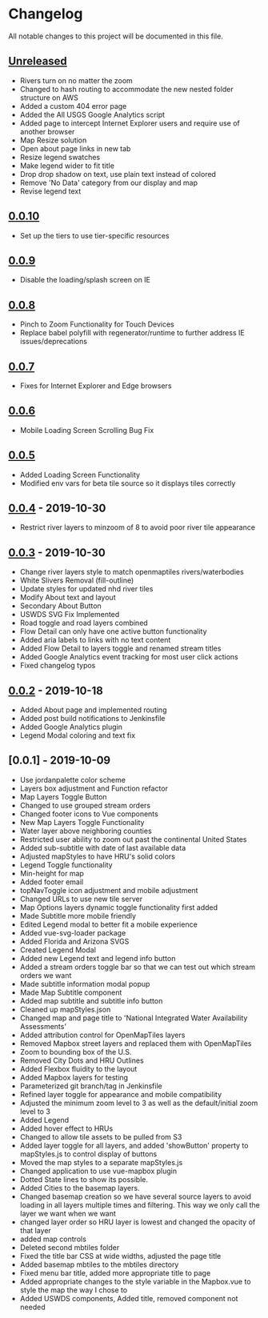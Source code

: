 # Changelog
All notable changes to this project will be documented in this file.

## [Unreleased]
- Rivers turn on no matter the zoom
- Changed to hash routing to accommodate the new nested folder structure on AWS
- Added a custom 404 error page
- Added the All USGS Google Analytics script
- Added page to intercept Internet Explorer users and require use of another browser
- Map Resize solution
- Open about page links in new tab
- Resize legend swatches
- Make legend wider to fit title
- Drop drop shadow on text, use plain text instead of colored
- Remove 'No Data' category from our display and map
- Revise legend text

## [0.0.10]
- Set up the tiers to use tier-specific resources

## [0.0.9]
- Disable the loading/splash screen on IE

## [0.0.8]
- Pinch to Zoom Functionality for Touch Devices
- Replace babel polyfill with regenerator/runtime to further address IE issues/deprecations

## [0.0.7]
- Fixes for Internet Explorer and Edge browsers

## [0.0.6]
- Mobile Loading Screen Scrolling Bug Fix

## [0.0.5]
- Added Loading Screen Functionality
- Modified env vars for beta tile source so it displays tiles correctly

## [0.0.4] - 2019-10-30
- Restrict river layers to minzoom of 8 to avoid poor river tile appearance

## [0.0.3] - 2019-10-30
- Change river layers style to match openmaptiles rivers/waterbodies
- White Slivers Removal (fill-outline)
- Update styles for updated nhd river tiles 
- Modify About text and layout
- Secondary About Button
- USWDS SVG Fix Implemented
- Road toggle and road layers combined
- Flow Detail can only have one active button functionality
- Added aria labels to links with no text content
- Added Flow Detail to layers toggle and renamed stream titles
- Added Google Analytics event tracking for most user click actions
- Fixed changelog typos

## [0.0.2] - 2019-10-18
- Added About page and implemented routing
- Added post build notifications to Jenkinsfile
- Added Google Analytics plugin
- Legend Modal coloring and text fix

## [0.0.1] - 2019-10-09
- Use jordanpalette color scheme
- Layers box adjustment and Function refactor
- Map Layers Toggle Button
- Changed to use grouped stream orders
- Changed footer icons to Vue components
- New Map Layers Toggle Functionality
- Water layer above neighboring counties
- Restricted user ability to zoom out past the continental United States
- Added sub-subtitle with date of last available data
- Adjusted mapStyles to have HRU's solid colors
- Legend Toggle functionality
- Min-height for map
- Added footer email
- topNavToggle icon adjustment and mobile adjustment
- Changed URLs to use new tile server
- Map Options layers dynamic toggle functionality first added
- Made Subtitle more mobile friendly
- Edited Legend modal to better fit a mobile experience
- Added vue-svg-loader package
- Added Florida and Arizona SVGS
- Created Legend Modal
- Added new Legend text and legend info button
- Added a stream orders toggle bar so that we can test out which stream orders we want
- Made subtitle information modal popup
- Made Map Subtitle component
- Added map subtitle and subtitle info button
- Cleaned up mapStyles.json
- Changed map and page title to 'National Integrated Water Availability Assessments'
- Added attribution control for OpenMapTiles layers
- Removed Mapbox street layers and replaced them with OpenMapTiles
- Zoom to bounding box of the U.S.
- Removed City Dots and HRU Outlines
- Added Flexbox fluidity to the layout
- Added Mapbox layers for testing 
- Parameterized git branch/tag in Jenkinsfile
- Refined layer toggle for appearance and mobile compatibility
- Adjusted the minimum zoom level to 3 as well as the default/initial zoom level to 3
- Added Legend
- Added hover effect to HRUs
- Changed to allow tile assets to be pulled from S3
- Added layer toggle for all layers, and added 'showButton' property to mapStyles.js to control display of buttons
- Moved the map styles to a separate mapStyles.js 
- Changed application to use vue-mapbox plugin
- Dotted State lines to show its possible.
- Added Cities to the basemap layers.
- Changed basemap creation so  we have several source layers to avoid loading in all layers multiple times and filtering.  This way we only call the layer we want when we want
- changed layer order so HRU layer is lowest and changed the opacity of that layer 
- added map controls
- Deleted second mbtiles folder
- Fixed the title bar CSS at wide widths, adjusted the page title
- Added basemap mbtiles to the mbtiles directory
- Fixed menu bar title, added more appropriate title to page
- Added appropriate changes to the style variable in the Mapbox.vue to style the map the way I chose to
- Added USWDS components, Added title, removed component not needed

[Unreleased]: https://github.com/usgs-makerspace/wbeep-viz/compare/v0.0.10...master
[0.0.10]: https://github.com/usgs-makerspace/wbeep-viz/compare/v0.0.9...v0.0.10
[0.0.9]: https://github.com/usgs-makerspace/wbeep-viz/compare/v0.0.8...v0.0.9
[0.0.8]: https://github.com/usgs-makerspace/wbeep-viz/compare/v0.0.7...v0.0.8
[0.0.8]: https://github.com/usgs-makerspace/wbeep-viz/compare/v0.0.7...v0.0.8
[0.0.7]: https://github.com/usgs-makerspace/wbeep-viz/compare/v0.0.6...v0.0.7
[0.0.6]: https://github.com/usgs-makerspace/wbeep-viz/compare/v0.0.5...v0.0.6
[0.0.5]: https://github.com/usgs-makerspace/wbeep-viz/compare/v0.0.4...v0.0.5
[0.0.4]: https://github.com/usgs-makerspace/wbeep-viz/compare/v0.0.3...v0.0.4
[0.0.3]: https://github.com/usgs-makerspace/wbeep-viz/compare/v0.0.2...v0.0.3
[0.0.2]: https://github.com/usgs-makerspace/wbeep-viz/compare/v0.0.1...v0.0.2
